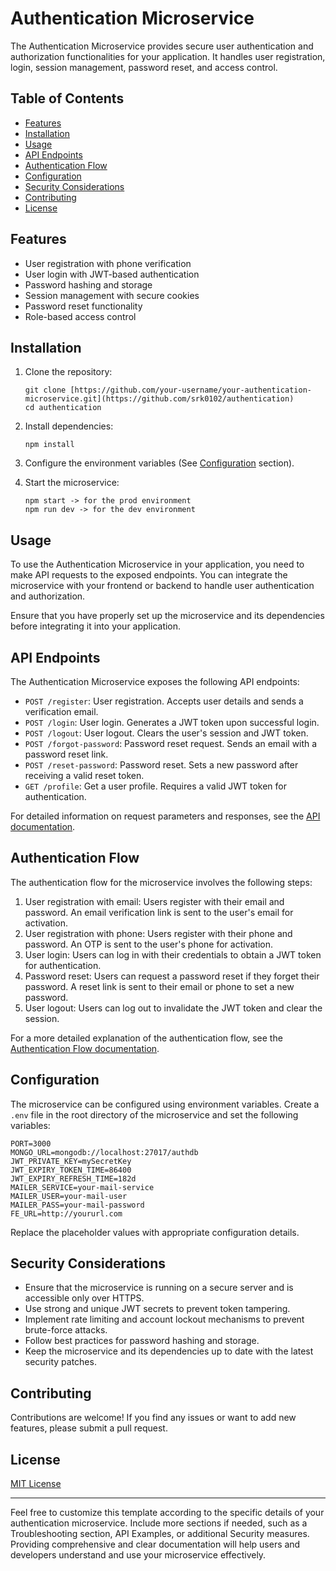 # Authentication Microservice

The Authentication Microservice provides secure user authentication and authorization functionalities for your application. It handles user registration, login, session management, password reset, and access control.

## Table of Contents

- [Features](#features)
- [Installation](#installation)
- [Usage](#usage)
- [API Endpoints](#api-endpoints)
- [Authentication Flow](#authentication-flow)
- [Configuration](#configuration)
- [Security Considerations](#security-considerations)
- [Contributing](#contributing)
- [License](#license)

## Features

- User registration with phone verification
- User login with JWT-based authentication
- Password hashing and storage
- Session management with secure cookies
- Password reset functionality
- Role-based access control

## Installation

1. Clone the repository:

   ```
   git clone [https://github.com/your-username/your-authentication-microservice.git](https://github.com/srk0102/authentication)
   cd authentication
   ```
2. Install dependencies:

   ```
   npm install
   ```
3. Configure the environment variables (See [Configuration](#configuration) section).
4. Start the microservice:

   ```
   npm start -> for the prod environment
   npm run dev -> for the dev environment
   ```

## Usage

To use the Authentication Microservice in your application, you need to make API requests to the exposed endpoints. You can integrate the microservice with your frontend or backend to handle user authentication and authorization.

Ensure that you have properly set up the microservice and its dependencies before integrating it into your application.

## API Endpoints

The Authentication Microservice exposes the following API endpoints:

- `POST /register`: User registration. Accepts user details and sends a verification email.
- `POST /login`: User login. Generates a JWT token upon successful login.
- `POST /logout`: User logout. Clears the user's session and JWT token.
- `POST /forgot-password`: Password reset request. Sends an email with a password reset link.
- `POST /reset-password`: Password reset. Sets a new password after receiving a valid reset token.
- `GET /profile`: Get a user profile. Requires a valid JWT token for authentication.

For detailed information on request parameters and responses, see the [API documentation](./api-docs.md "API DOCUMENTATION").

## Authentication Flow

The authentication flow for the microservice involves the following steps:

1. User registration with email: Users register with their email and password. An email verification link is sent to the user's email for activation.
2. User registration with phone: Users register with their phone and password. An OTP is sent to the user's phone for activation.
3. User login: Users can log in with their credentials to obtain a JWT token for authentication.
4. Password reset: Users can request a password reset if they forget their password. A reset link is sent to their email or phone to set a new password.
5. User logout: Users can log out to invalidate the JWT token and clear the session.

For a more detailed explanation of the authentication flow, see the [Authentication Flow documentation](./authentication-flow.md).

## Configuration

The microservice can be configured using environment variables. Create a `.env` file in the root directory of the microservice and set the following variables:

```
PORT=3000
MONGO_URL=mongodb://localhost:27017/authdb
JWT_PRIVATE_KEY=mySecretKey
JWT_EXPIRY_TOKEN_TIME=86400
JWT_EXPIRY_REFRESH_TIME=182d
MAILER_SERVICE=your-mail-service
MAILER_USER=your-mail-user
MAILER_PASS=your-mail-password
FE_URL=http://yoururl.com
```

Replace the placeholder values with appropriate configuration details.

## Security Considerations

- Ensure that the microservice is running on a secure server and is accessible only over HTTPS.
- Use strong and unique JWT secrets to prevent token tampering.
- Implement rate limiting and account lockout mechanisms to prevent brute-force attacks.
- Follow best practices for password hashing and storage.
- Keep the microservice and its dependencies up to date with the latest security patches.

## Contributing

Contributions are welcome! If you find any issues or want to add new features, please submit a pull request.

## License

[MIT License](LICENSE)

---

Feel free to customize this template according to the specific details of your authentication microservice. Include more sections if needed, such as a Troubleshooting section, API Examples, or additional Security measures. Providing comprehensive and clear documentation will help users and developers understand and use your microservice effectively.
